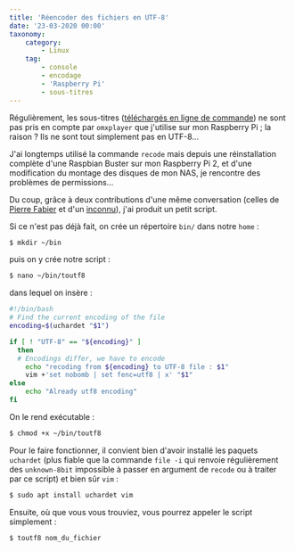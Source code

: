```yaml
---
title: 'Réencoder des fichiers en UTF-8'
date: '23-03-2020 00:00'
taxonomy:
    category:
        - Linux
    tag:
        - console
        - encodage
        - 'Raspberry Pi'
        - sous-titres
---
```


Régulièrement, les sous-titres ([téléchargés en ligne de commande](sous_titres_2020)) ne sont pas pris en compte par `omxplayer` que j'utilise sur mon Raspberry Pi&nbsp;; la raison&nbsp;? Ils ne sont tout simplement pas en UTF-8...

J'ai longtemps utilisé la commande `recode` mais depuis une réinstallation complète d'une Raspbian Buster sur mon Raspberry Pi 2, et d'une modification du montage des disques de mon NAS, je rencontre des problèmes de permissions...

Du coup, grâce à deux contributions d'une même conversation (celles de [Pierre Fabier](https://superuser.com/a/719319) et d'un [inconnu](https://superuser.com/a/1317744)), j'ai produit un petit script.

Si ce n'est pas déjà fait, on crée un répertoire `bin/` dans notre `home`&nbsp;:

```bash
$ mkdir ~/bin
```

puis on y crée notre script&nbsp;:

```bash
$ nano ~/bin/toutf8
```

dans lequel on insère&nbsp;:

```bash
#!/bin/bash
# Find the current encoding of the file
encoding=$(uchardet "$1")

if [ ! "UTF-8" == "${encoding}" ]
  then
  # Encodings differ, we have to encode
    echo "recoding from ${encoding} to UTF-8 file : $1"
    vim +'set nobomb | set fenc=utf8 | x' "$1"
else
    echo "Already utf8 encoding"
fi
```

On le rend exécutable&nbsp;:

```bash
$ chmod +x ~/bin/toutf8
```

Pour le faire fonctionner, il convient bien d'avoir installé les paquets `uchardet` (plus fiable que la commande `file -i` qui renvoie régulièrement des `unknown-8bit` impossible à passer en argument de `recode` ou à traiter par ce script) et bien sûr `vim`&nbsp;:

```bash
$ sudo apt install uchardet vim
```

Ensuite, où que vous vous trouviez, vous pourrez appeler le script simplement&nbsp;:

```bash
$ toutf8 nom_du_fichier
```